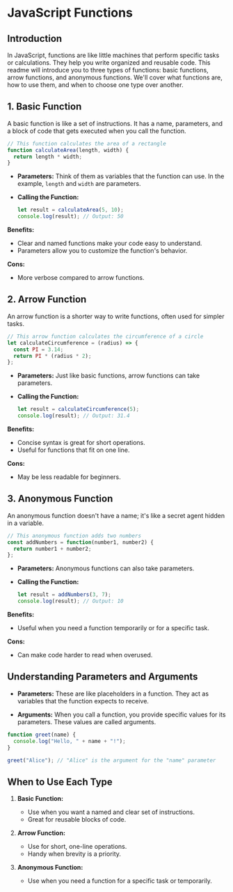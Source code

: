   # JavaScript Functions

## Introduction

In JavaScript, functions are like little machines that perform specific tasks or calculations. They help you write organized and reusable code. This readme will introduce you to three types of functions: basic functions, arrow functions, and anonymous functions. We'll cover what functions are, how to use them, and when to choose one type over another.

## 1. Basic Function

A basic function is like a set of instructions. It has a name, parameters, and a block of code that gets executed when you call the function.

```javascript
// This function calculates the area of a rectangle
function calculateArea(length, width) {
  return length * width;
}
```

- **Parameters:** Think of them as variables that the function can use. In the example, `length` and `width` are parameters.

- **Calling the Function:**
  ```javascript
  let result = calculateArea(5, 10);
  console.log(result); // Output: 50
  ```

**Benefits:**
- Clear and named functions make your code easy to understand.
- Parameters allow you to customize the function's behavior.

**Cons:**
- More verbose compared to arrow functions.

## 2. Arrow Function

An arrow function is a shorter way to write functions, often used for simpler tasks.

```javascript
// This arrow function calculates the circumference of a circle
let calculateCircumference = (radius) => {
  const PI = 3.14;
  return PI * (radius * 2);
};
```

- **Parameters:** Just like basic functions, arrow functions can take parameters.

- **Calling the Function:**
  ```javascript
  let result = calculateCircumference(5);
  console.log(result); // Output: 31.4
  ```

**Benefits:**
- Concise syntax is great for short operations.
- Useful for functions that fit on one line.

**Cons:**
- May be less readable for beginners.

## 3. Anonymous Function

An anonymous function doesn't have a name; it's like a secret agent hidden in a variable.

```javascript
// This anonymous function adds two numbers
const addNumbers = function(number1, number2) {
  return number1 + number2;
};
```

- **Parameters:** Anonymous functions can also take parameters.

- **Calling the Function:**
  ```javascript
  let result = addNumbers(3, 7);
  console.log(result); // Output: 10
  ```

**Benefits:**
- Useful when you need a function temporarily or for a specific task.

**Cons:**
- Can make code harder to read when overused.

## Understanding Parameters and Arguments

- **Parameters:** These are like placeholders in a function. They act as variables that the function expects to receive.

- **Arguments:** When you call a function, you provide specific values for its parameters. These values are called arguments.

```javascript
function greet(name) {
  console.log("Hello, " + name + "!");
}

greet("Alice"); // "Alice" is the argument for the "name" parameter
```

## When to Use Each Type

1. **Basic Function:**
   - Use when you want a named and clear set of instructions.
   - Great for reusable blocks of code.

2. **Arrow Function:**
   - Use for short, one-line operations.
   - Handy when brevity is a priority.

3. **Anonymous Function:**
   - Use when you need a function for a specific task or temporarily.